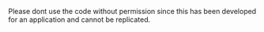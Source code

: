 Please dont use the code without permission since this has been developed for an application and cannot be replicated.
